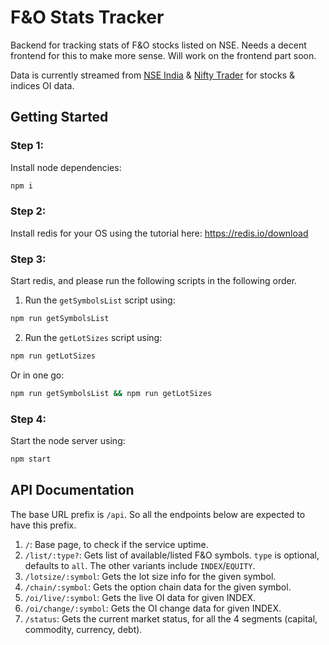 # F&O Stats Tracker

Backend for tracking stats of F&O stocks listed on NSE. Needs a decent frontend for this to make more sense. Will work on the frontend part soon.

Data is currently streamed from [NSE India](https://www.nseindia.com/) & [Nifty Trader](https://www.niftytrader.in/) for stocks & indices OI data.

## Getting Started
### Step 1:
Install node dependencies:
```bash
npm i
```

### Step 2:
Install redis for your OS using the tutorial here: https://redis.io/download

### Step 3:
Start redis, and please run the following scripts in the following order.
1. Run the `getSymbolsList` script using:
```bash
npm run getSymbolsList
```

2. Run the `getLotSizes` script using:
```bash
npm run getLotSizes
```

Or in one go:
```bash
npm run getSymbolsList && npm run getLotSizes
```

### Step 4:
Start the node server using:
```bash
npm start
```

## API Documentation
The base URL prefix is `/api`. So all the endpoints below are expected to have this prefix.

1. `/`: Base page, to check if the service uptime.
2. `/list/:type?`: Gets list of available/listed F&O symbols. `type` is optional, defaults to `all`. The other variants include `INDEX`/`EQUITY`.
3. `/lotsize/:symbol`: Gets the lot size info for the given symbol.
4. `/chain/:symbol`: Gets the option chain data for the given symbol.
5. `/oi/live/:symbol`: Gets the live OI data for given INDEX.
6. `/oi/change/:symbol`: Gets the OI change data for given INDEX.
7. `/status`: Gets the current market status, for all the 4 segments (capital, commodity, currency, debt).
